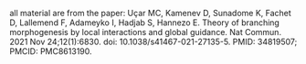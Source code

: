 all material are from the paper:
Uçar MC, Kamenev D, Sunadome K, Fachet D, Lallemend F, Adameyko I, Hadjab S, Hannezo E. Theory of branching morphogenesis by local interactions and global guidance. Nat Commun. 2021 Nov 24;12(1):6830. doi: 10.1038/s41467-021-27135-5. PMID: 34819507; PMCID: PMC8613190.
